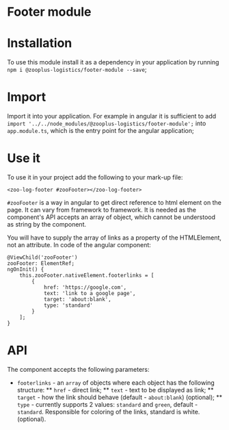 # Footer module

# Installation
To use this module install it as a dependency in your application by running `npm i @zooplus-logistics/footer-module --save`;

# Import
Import it into your application. For example in angular it is sufficient to add `import '../../node_modules/@zooplus-logistics/footer-module';` into `app.module.ts`, which is the entry point for the angular application;

# Use it
To use it in your project add the following to your mark-up file:
```
<zoo-log-footer #zooFooter></zoo-log-footer>
```
`#zooFooter` is a way in angular to get direct reference to html element on the page. It can vary from framework to framework. It is needed as the component's API accepts an array of object, which cannot be understood as string by the component.

You will have to supply the array of links as a property of the HTMLElement, not an attribute.
In code of the angular component:
```
@ViewChild('zooFooter')
zooFooter: ElementRef;
ngOnInit() {
	this.zooFooter.nativeElement.footerlinks = [
		{
			href: 'https://google.com',
			text: 'link to a google page',
			target: 'about:blank',
			type: 'standard'
		}
	];
}
```

# API
The component accepts the following parameters:
* `footerlinks` - an `array` of objects where each object has the following structure:
** `href` - direct link;
** `text` - text to be displayed as link;
** `target` - how the link should behave (default - `about:blank`) (optional);
** `type` - currently supports 2 values: `standard` and `green`, default - `standard`. Responsible for coloring of the links, standard is white. (optional).